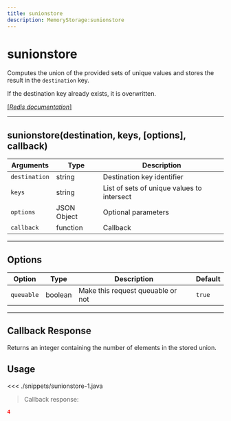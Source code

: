 ```yaml
---
title: sunionstore
description: MemoryStorage:sunionstore
---
```


# sunionstore

Computes the union of the provided sets of unique values and stores the result in the `destination` key.

If the destination key already exists, it is overwritten.

[[_Redis documentation_]](https://redis.io/commands/sunionstore)

---

## sunionstore(destination, keys, [options], callback)

| Arguments     | Type        | Description                                |
| ------------- | ----------- | ------------------------------------------ |
| `destination` | string      | Destination key identifier                 |
| `keys`        | string      | List of sets of unique values to intersect |
| `options`     | JSON Object | Optional parameters                        |
| `callback`    | function    | Callback                                   |

---

## Options

| Option     | Type    | Description                       | Default |
| ---------- | ------- | --------------------------------- | ------- |
| `queuable` | boolean | Make this request queuable or not | `true`  |

---

## Callback Response

Returns an integer containing the number of elements in the stored union.

## Usage

<<< ./snippets/sunionstore-1.java

> Callback response:

```json
4
```
